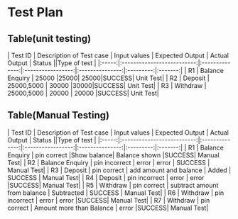 # Test Plan  
## Table(unit testing)

| Test ID   | Description of Test case | Input values | Expected Output | Actual Output | Status ||Type of test |
|:-----:|:--------------------------:|:--------------:|:-----------------:|:---------------:|:---------:|:-------:|
| R1  | Balance Enquiry | 25000 |25000| 25000|SUCCESS| Unit Test|
| R2  | Deposit | 25000,5000 | 30000 |30000|SUCCESS| Unit Test|
| R3  | Withdraw | 25000,5000 | 20000 | 20000 |SUCCESS| Unit Test|


## Table(Manual Testing)

| Test ID   | Description of Test case | Input values | Expected Output | Actual Output | Status ||Type of test |
|:-----:|:--------------------------:|:--------------:|:-----------------:|:---------------:|:---------:|:-------:|
| R1  | Balance Enquiry | pin correct |Show balance| Balance shown |SUCCESS| Manual Test|
| R2  | Balance Enquiry | pin incorrect | error | error | SUCCESS | Manual Test|
| R3  | Deposit | pin correct | add amount and balance | Added | SUCCESS | Manual Test|
| R4  | Deposit | pin incorrect | error | error |SUCCESS| Manual Test|
| R5  | Withdraw | pin correct | subtract amount from balance | Subtracted | SUCCESS | Manual Test|
| R6  | Withdraw | pin incorrect | error | error |SUCCESS| Manual Test|
| R7  | Withdraw | pin correct | Amount more than Balance | error |SUCCESS| Manual Test|